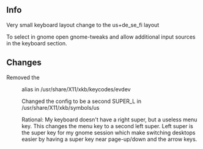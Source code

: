 ## Info

Very small keyboard layout change to the us+de_se_fi layout

To select in gnome open gnome-tweaks and allow additional input sources in the keyboard section.


## Changes

Removed the <MENU> alias in /usr/share/X11/xkb/keycodes/evdev

Changed the <COMP> config to be a second SUPER_L in /usr/share/X11/xkb/symbols/us

Rational: My keyboard doesn't have a right super, but a useless menu key.
This changes the menu key to a second left super.
Left super is the super key for my gnome session which make switching desktops easier by having a super key near page-up/down and the arrow keys.
